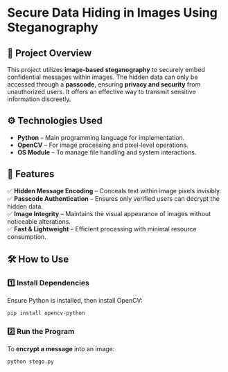 # Secure Data Hiding in Images Using Steganography

## 📌 Project Overview
This project utilizes **image-based steganography** to securely embed confidential messages within images. The hidden data can only be accessed through a **passcode**, ensuring **privacy and security** from unauthorized users. It offers an effective way to transmit sensitive information discreetly.

## ⚙️ Technologies Used
- **Python** – Main programming language for implementation.
- **OpenCV** – For image processing and pixel-level operations.
- **OS Module** – To manage file handling and system interactions.

## 🚀 Features
✅ **Hidden Message Encoding** – Conceals text within image pixels invisibly.  
✅ **Passcode Authentication** – Ensures only verified users can decrypt the hidden data.  
✅ **Image Integrity** – Maintains the visual appearance of images without noticeable alterations.  
✅ **Fast & Lightweight** – Efficient processing with minimal resource consumption.  

## 🛠️ How to Use

### 1️⃣ Install Dependencies
Ensure Python is installed, then install OpenCV:
```bash
pip install opencv-python 
```

### 2️⃣ Run the Program
To **encrypt a message** into an image:
```bash
python stego.py
```



